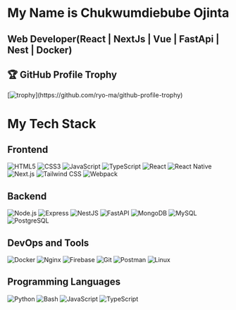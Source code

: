 
<h1>My Name is Chukwumdiebube Ojinta</h1>
<h2>Web Developer(React | NextJs | Vue | FastApi | Nest | Docker)</h2>

## 🏆 GitHub Profile Trophy

[![trophy](https://github-profile-trophy.vercel.app/?username=IamChukwumdiebubeOjinta&rank=-B,-?)](https://github.com/ryo-ma/github-profile-trophy)

# My Tech Stack

## Frontend
![HTML5](https://img.shields.io/badge/-HTML5-E34F26?style=flat-rounded&logo=html5&logoColor=white)
![CSS3](https://img.shields.io/badge/-CSS3-1572B6?style=flat-rounded&logo=css3&logoColor=white)
![JavaScript](https://img.shields.io/badge/-JavaScript-F7DF1E?style=flat-rounded&logo=javascript&logoColor=black)
![TypeScript](https://img.shields.io/badge/-TypeScript-007ACC?style=flat-rounded&logo=typescript&logoColor=white)
![React](https://img.shields.io/badge/-React-61DAFB?style=flat-rounded&logo=react&logoColor=black)
![React Native](https://img.shields.io/badge/-React%20Native-61DAFB?style=flat-rounded&logo=react&logoColor=black)
![Next.js](https://img.shields.io/badge/-Next.js-000000?style=flat-rounded&logo=nextdotjs&logoColor=white)
![Tailwind CSS](https://img.shields.io/badge/-Tailwind%20CSS-38B2AC?style=flat-rounded&logo=tailwind-css&logoColor=white)
![Webpack](https://img.shields.io/badge/-Webpack-8DD6F9?style=flat-rounded&logo=webpack&logoColor=black)

## Backend
![Node.js](https://img.shields.io/badge/-Node.js-339933?style=flat-rounded&logo=nodedotjs&logoColor=white)
![Express](https://img.shields.io/badge/-Express-000000?style=flat-rounded&logo=express&logoColor=white)
![NestJS](https://img.shields.io/badge/-NestJS-E0234E?style=flat-rounded&logo=nestjs&logoColor=white)
![FastAPI](https://img.shields.io/badge/-FastAPI-009688?style=flat-rounded&logo=fastapi&logoColor=white)
![MongoDB](https://img.shields.io/badge/-MongoDB-47A248?style=flat-rounded&logo=mongodb&logoColor=white)
![MySQL](https://img.shields.io/badge/-MySQL-4479A1?style=flat-rounded&logo=mysql&logoColor=white)
![PostgreSQL](https://img.shields.io/badge/-PostgreSQL-336791?style=flat-rounded&logo=postgresql&logoColor=white)

## DevOps and Tools
![Docker](https://img.shields.io/badge/-Docker-2496ED?style=flat-rounded&logo=docker&logoColor=white)
![Nginx](https://img.shields.io/badge/-Nginx-009639?style=flat-rounded&logo=nginx&logoColor=white)
![Firebase](https://img.shields.io/badge/-Firebase-FFCA28?style=flat-rounded&logo=firebase&logoColor=black)
![Git](https://img.shields.io/badge/-Git-F05032?style=flat-rounded&logo=git&logoColor=white)
![Postman](https://img.shields.io/badge/-Postman-FF6C37?style=flat-rounded&logo=postman&logoColor=white)
![Linux](https://img.shields.io/badge/-Linux-FCC624?style=flat-rounded&logo=linux&logoColor=black)

## Programming Languages
![Python](https://img.shields.io/badge/-Python-3776AB?style=flat-rounded&logo=python&logoColor=white)
![Bash](https://img.shields.io/badge/-Bash-4EAA25?style=flat-rounded&logo=gnu-bash&logoColor=white)
![JavaScript](https://img.shields.io/badge/-JavaScript-F7DF1E?style=flat-rounded&logo=javascript&logoColor=black)
![TypeScript](https://img.shields.io/badge/-TypeScript-007ACC?style=flat-rounded&logo=typescript&logoColor=white)
